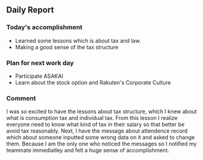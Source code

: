 ## Daily Report

### Today's accomplishment
- Learned some lessons which is about tax and law.
- Making a good sense of the tax structure
### Plan for next work day
- Participate ASAKAI
- Learn about the stock option and Rakuten's Corporate Culture
### Comment
I was so excited to have the lessons about tax structure, which I knew about what is consumption tax and individual tax. From this lesson I realize everyone need to know what kind of tax in their salary so that better be avoid tax reasonably.
Next, I have the message about attendence record which about someone inputted some wrong data on it and asked to change them. Because I am the only one who noticed the messages so I notified my teammate immediatley and felt a huge sense of accomplishment.